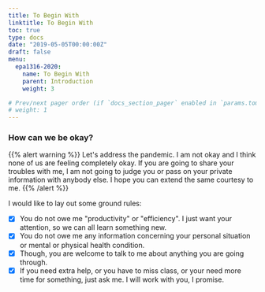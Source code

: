 ```yaml
---
title: To Begin With
linktitle: To Begin With
toc: true
type: docs
date: "2019-05-05T00:00:00Z"
draft: false
menu:
  epa1316-2020:
    name: To Begin With
    parent: Introduction
    weight: 3

# Prev/next pager order (if `docs_section_pager` enabled in `params.toml`)
# weight: 1
---
```


### How can we be okay?

{{% alert warning %}}
Let's address the pandemic. I am not okay and I think none of us are feeling completely okay. If you are going to share your troubles with me, I am not going to judge you or pass on your private information with anybody else. I hope you can extend the same courtesy to me.
{{% /alert %}}

I would like to lay out some ground rules:

- [x] You do not owe me "productivity" or "efficiency". I just want your attention, so we can all learn something new.
- [x] You do not owe me any information concerning your personal situation or mental or physical health condition.
- [x] Though, you are welcome to talk to me about anything you are going through.
- [x] If you need extra help, or you have to miss class, or your need more time for something, just ask me. I will work with you, I promise.
